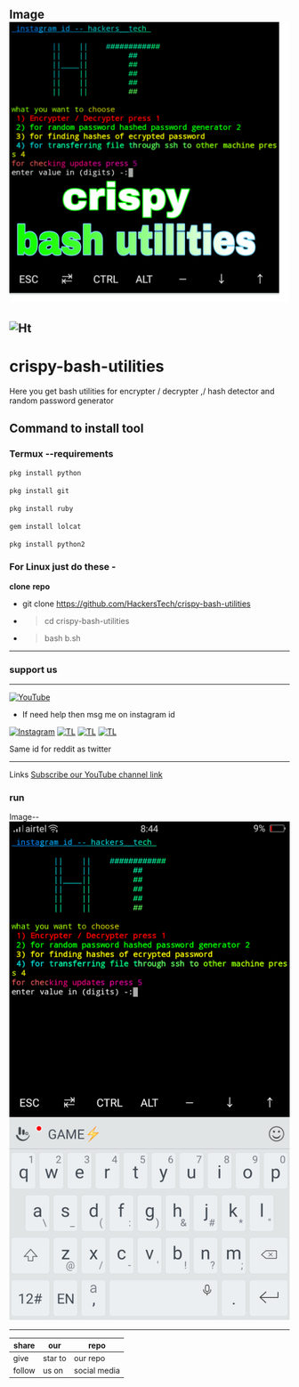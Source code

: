 Image ![](https://github.com/HackersTech/crispy-bash-utilities/blob/main/PicsArt_06-20-01.39.06.jpg)
---
![Ht](https://img.shields.io/badge/Made%20by-hackersTech-brightgreen)
---
# crispy-bash-utilities

Here you get bash utilities for  encrypter / decrypter ,/ hash detector and random password generator 

## Command to install tool

### Termux --requirements
```
pkg install python

pkg install git

pkg install ruby
 
gem install lolcat

pkg install python2
```

### For Linux just do these -

**clone** **repo**


- git clone https://github.com/HackersTech/crispy-bash-utilities

- >cd crispy-bash-utilities

- >bash b.sh

---
### support us

---
<a href="https://youtube.com/channel/UCEX1r_jZouOOpKY7DiWIR6A"><img title="YouTube" src="https://img.shields.io/badge/YouTube-Hackers Tech-blue?style=for-the-badge&logo=Youtube"></a>

- If need help then msg me on instagram id

[![Instagram](https://img.shields.io/badge/INSTAGRAM-ForHelp-green?style=for-the-badge&logo=instagram)](
https://instagram.com/hackers__tech?utm_medium=copy_link)
[![TL](https://img.shields.io/badge/TELEGRAM-CHANNEL-brightgreen?style=for-the-badge&logo=telegram)](https://t.me/hacker_s_tech)
[![TL](https://img.shields.io/badge/Twitter-account-red?style=for-the-badge&logo=Twitter)](https://twitter.com/HackersTech1?s=09)
[![TL](https://img.shields.io/badge/reddit-account-blueviolet?style=for-the-badge&logo=reddit)](https://twitter.com/HackersTech1?s=09)


Same id for reddit as twitter


---
Links
[Subscribe our YouTube channel link](https://youtube.com/channel/UCEX1r_jZouOOpKY7DiWIR6A)


### run
Image--
![image](https://github.com/HackersTech/crispy-bash-utilities/blob/main/k.png)

---
|share|our|repo |
|----|----|----|
|give|star to|our repo |
|follow|us on|social media|
